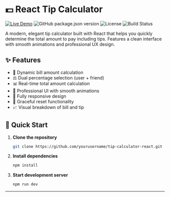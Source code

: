 # 💵 React Tip Calculator

[![Live Demo](https://img.shields.io/badge/LIVE%20DEMO-%20VISIT%20APP-2563EB?style=for-the-badge&logo=react&logoColor=white)](https://ihsansaif313.github.io/Tip-Calculator-React)
![GitHub package.json version](https://img.shields.io/github/package-json/v/ihsansaif313/tip-calculator-react?style=flat-square)
![License](https://img.shields.io/badge/license-MIT-blue?style=flat-square)
![Build Status](https://img.shields.io/github/deployments/ihsansaif313/tip-calculator-react/github-pages?label=deployment&style=flat-square)

A modern, elegant tip calculator built with React that helps you quickly determine the total amount to pay including tips. Features a clean interface with smooth animations and professional UX design.


## ✨ Features

- 🧮 Dynamic bill amount calculation
- ⚖️ Dual percentage selection (user + friend)
- 📊 Real-time total amount calculation
- 🎨 Professional UI with smooth animations
- 📱 Fully responsive design
- 🔄 Graceful reset functionality
- 📈 Visual breakdown of bill and tip


## 🚀 Quick Start

1. **Clone the repository**
   ```bash
   git clone https://github.com/yourusername/tip-calculator-react.git
   ```
2. **Install dependencies**
   ```bash
   npm install
   ```
3. **Start development server**
   ```bash
   npm run dev
   ```
---
   
